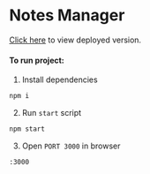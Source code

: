 # Notes Manager

[Click here](https://googlenotes.netlify.app/) to view deployed version.

#### To run project:

1. Install dependencies

```bash
npm i
```

2. Run `start` script

```bash
npm start
```

3. Open `PORT 3000` in browser

```bash
:3000
```
